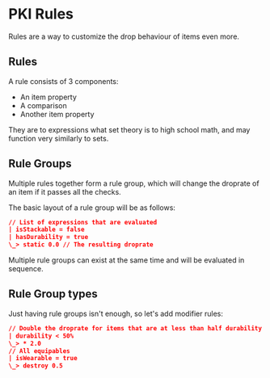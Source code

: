 # PKI Rules
Rules are a way to customize the drop behaviour of items even more.

## Rules
A rule consists of 3 components:
- An item property
- A comparison
- Another item property

They are to expressions what set theory is to high school math, and may function very similarly to sets.

## Rule Groups
Multiple rules together form a rule group, which will change the droprate of an item if it passes all the checks. 

The basic layout of a rule group will be as follows:
```json
// List of expressions that are evaluated
| isStackable = false
| hasDurability = true
\_> static 0.0 // The resulting droprate 
```
Multiple rule groups can exist at the same time and will be evaluated in sequence.

## Rule Group types
Just having rule groups isn't enough, so let's add modifier rules:
```json
// Double the droprate for items that are at less than half durability
| durability < 50%
\_> * 2.0
// All equipables 
| isWearable = true
\_> destroy 0.5
```
